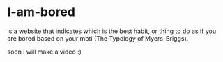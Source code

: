 # I-am-bored
is a website that indicates which is the best habit, or thing to do as if you are bored based on your mbti (The Typology of Myers-Briggs).

soon i will make a video :)
